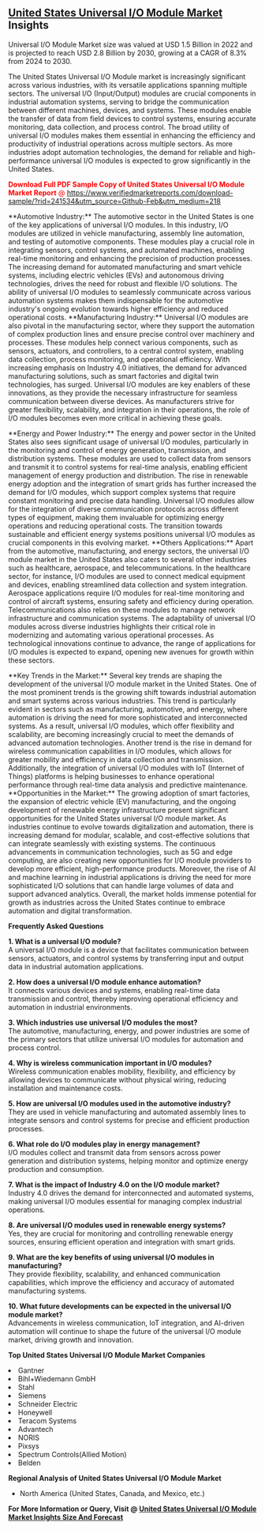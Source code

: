 <h2><a href="https://www.verifiedmarketreports.com/download-sample/?rid=241534&amp;utm_source=Github-Feb&amp;utm_medium=218" target="_blank">United States Universal I/O Module Market</a> Insights</h2><p>Universal I/O Module Market size was valued at USD 1.5 Billion in 2022 and is projected to reach USD 2.8 Billion by 2030, growing at a CAGR of 8.3% from 2024 to 2030.</p><p><p>The United States Universal I/O Module market is increasingly significant across various industries, with its versatile applications spanning multiple sectors. The universal I/O (Input/Output) modules are crucial components in industrial automation systems, serving to bridge the communication between different machines, devices, and systems. These modules enable the transfer of data from field devices to control systems, ensuring accurate monitoring, data collection, and process control. The broad utility of universal I/O modules makes them essential in enhancing the efficiency and productivity of industrial operations across multiple sectors. As more industries adopt automation technologies, the demand for reliable and high-performance universal I/O modules is expected to grow significantly in the United States. <p><span class=""><span style="color: #ff0000;"><strong>Download Full PDF Sample Copy of United States Universal I/O Module Market Report</strong> @ </span><a href="https://www.verifiedmarketreports.com/download-sample/?rid=241534&amp;utm_source=Github-Feb&amp;utm_medium=218" target="_blank">https://www.verifiedmarketreports.com/download-sample/?rid=241534&amp;utm_source=Github-Feb&amp;utm_medium=218</a></span></p></p> <p>**Automotive Industry:** The automotive sector in the United States is one of the key applications of universal I/O modules. In this industry, I/O modules are utilized in vehicle manufacturing, assembly line automation, and testing of automotive components. These modules play a crucial role in integrating sensors, control systems, and automated machines, enabling real-time monitoring and enhancing the precision of production processes. The increasing demand for automated manufacturing and smart vehicle systems, including electric vehicles (EVs) and autonomous driving technologies, drives the need for robust and flexible I/O solutions. The ability of universal I/O modules to seamlessly communicate across various automation systems makes them indispensable for the automotive industry's ongoing evolution towards higher efficiency and reduced operational costs. **Manufacturing Industry:** Universal I/O modules are also pivotal in the manufacturing sector, where they support the automation of complex production lines and ensure precise control over machinery and processes. These modules help connect various components, such as sensors, actuators, and controllers, to a central control system, enabling data collection, process monitoring, and operational efficiency. With increasing emphasis on Industry 4.0 initiatives, the demand for advanced manufacturing solutions, such as smart factories and digital twin technologies, has surged. Universal I/O modules are key enablers of these innovations, as they provide the necessary infrastructure for seamless communication between diverse devices. As manufacturers strive for greater flexibility, scalability, and integration in their operations, the role of I/O modules becomes even more critical in achieving these goals. <p>**Energy and Power Industry:** The energy and power sector in the United States also sees significant usage of universal I/O modules, particularly in the monitoring and control of energy generation, transmission, and distribution systems. These modules are used to collect data from sensors and transmit it to control systems for real-time analysis, enabling efficient management of energy production and distribution. The rise in renewable energy adoption and the integration of smart grids has further increased the demand for I/O modules, which support complex systems that require constant monitoring and precise data handling. Universal I/O modules allow for the integration of diverse communication protocols across different types of equipment, making them invaluable for optimizing energy operations and reducing operational costs. The transition towards sustainable and efficient energy systems positions universal I/O modules as crucial components in this evolving market. **Others Applications:** Apart from the automotive, manufacturing, and energy sectors, the universal I/O module market in the United States also caters to several other industries such as healthcare, aerospace, and telecommunications. In the healthcare sector, for instance, I/O modules are used to connect medical equipment and devices, enabling streamlined data collection and system integration. Aerospace applications require I/O modules for real-time monitoring and control of aircraft systems, ensuring safety and efficiency during operation. Telecommunications also relies on these modules to manage network infrastructure and communication systems. The adaptability of universal I/O modules across diverse industries highlights their critical role in modernizing and automating various operational processes. As technological innovations continue to advance, the range of applications for I/O modules is expected to expand, opening new avenues for growth within these sectors. <p>**Key Trends in the Market:** Several key trends are shaping the development of the universal I/O module market in the United States. One of the most prominent trends is the growing shift towards industrial automation and smart systems across various industries. This trend is particularly evident in sectors such as manufacturing, automotive, and energy, where automation is driving the need for more sophisticated and interconnected systems. As a result, universal I/O modules, which offer flexibility and scalability, are becoming increasingly crucial to meet the demands of advanced automation technologies. Another trend is the rise in demand for wireless communication capabilities in I/O modules, which allows for greater mobility and efficiency in data collection and transmission. Additionally, the integration of universal I/O modules with IoT (Internet of Things) platforms is helping businesses to enhance operational performance through real-time data analysis and predictive maintenance. **Opportunities in the Market:** The growing adoption of smart factories, the expansion of electric vehicle (EV) manufacturing, and the ongoing development of renewable energy infrastructure present significant opportunities for the United States universal I/O module market. As industries continue to evolve towards digitalization and automation, there is increasing demand for modular, scalable, and cost-effective solutions that can integrate seamlessly with existing systems. The continuous advancements in communication technologies, such as 5G and edge computing, are also creating new opportunities for I/O module providers to develop more efficient, high-performance products. Moreover, the rise of AI and machine learning in industrial applications is driving the need for more sophisticated I/O solutions that can handle large volumes of data and support advanced analytics. Overall, the market holds immense potential for growth as industries across the United States continue to embrace automation and digital transformation. <p><strong>Frequently Asked Questions</strong></p> <p><strong>1. What is a universal I/O module?</strong><br> A universal I/O module is a device that facilitates communication between sensors, actuators, and control systems by transferring input and output data in industrial automation applications.</p> <p><strong>2. How does a universal I/O module enhance automation?</strong><br> It connects various devices and systems, enabling real-time data transmission and control, thereby improving operational efficiency and automation in industrial environments.</p> <p><strong>3. Which industries use universal I/O modules the most?</strong><br> The automotive, manufacturing, energy, and power industries are some of the primary sectors that utilize universal I/O modules for automation and process control.</p> <p><strong>4. Why is wireless communication important in I/O modules?</strong><br> Wireless communication enables mobility, flexibility, and efficiency by allowing devices to communicate without physical wiring, reducing installation and maintenance costs.</p> <p><strong>5. How are universal I/O modules used in the automotive industry?</strong><br> They are used in vehicle manufacturing and automated assembly lines to integrate sensors and control systems for precise and efficient production processes.</p> <p><strong>6. What role do I/O modules play in energy management?</strong><br> I/O modules collect and transmit data from sensors across power generation and distribution systems, helping monitor and optimize energy production and consumption.</p> <p><strong>7. What is the impact of Industry 4.0 on the I/O module market?</strong><br> Industry 4.0 drives the demand for interconnected and automated systems, making universal I/O modules essential for managing complex industrial operations.</p> <p><strong>8. Are universal I/O modules used in renewable energy systems?</strong><br> Yes, they are crucial for monitoring and controlling renewable energy sources, ensuring efficient operation and integration with smart grids.</p> <p><strong>9. What are the key benefits of using universal I/O modules in manufacturing?</strong><br> They provide flexibility, scalability, and enhanced communication capabilities, which improve the efficiency and accuracy of automated manufacturing systems.</p> <p><strong>10. What future developments can be expected in the universal I/O module market?</strong><br> Advancements in wireless communication, IoT integration, and AI-driven automation will continue to shape the future of the universal I/O module market, driving growth and innovation.</p></p><p><strong>Top United States Universal I/O Module Market Companies</strong></p><div data-test-id=""><p><li>Gantner</li><li> Bihl+Wiedemann GmbH</li><li> Stahl</li><li> Siemens</li><li> Schneider Electric</li><li> Honeywell</li><li> Teracom Systems</li><li> Advantech</li><li> NORIS</li><li> Pixsys</li><li> Spectrum Controls(Allied Motion)</li><li> Belden</li></p><div><strong>Regional Analysis of&nbsp;United States Universal I/O Module Market</strong></div><ul><li dir="ltr"><p dir="ltr">North America&nbsp;(United States, Canada, and Mexico, etc.)</p></li></ul><p><strong>For More Information or Query, Visit @&nbsp;</strong><strong><a href="https://www.verifiedmarketreports.com/product/universal-i-o-module-market/?utm_source=Github-Feb&amp;utm_medium=218" target="_blank">United States Universal I/O Module Market Insights Size And Forecast</a></strong></p></div>
